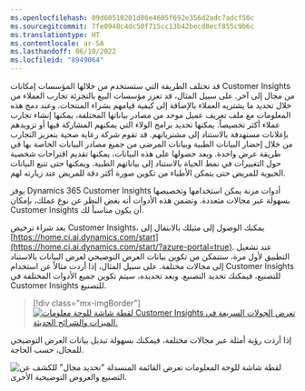 ```yaml
---
ms.openlocfilehash: 09d60510201d86e4605f692e356d2adc7adcf50c
ms.sourcegitcommit: 7fe0948c4dc50f715cc13b42becd8ecf855c9b6c
ms.translationtype: HT
ms.contentlocale: ar-SA
ms.lasthandoff: 06/10/2022
ms.locfileid: "8949064"
---
```

قد تختلف الطريقة التي ستستخدم من خلالها المؤسسات إمكانات Customer Insights من مجال إلى آخر. على سبيل المثال، قد تعزز مؤسسات البيع بالتجزئة تجارب العملاء من خلال تحديد ما يشتريه العملاء بالإضافة إلى كيفية قيامهم بشراء المنتجات. وعند دمج هذه المعلومات مع ملف تعريف عميل موحد من مصادر بياناتها المختلفة، يمكنها إنشاء تجارب عملاء أكثر تخصيصاً. يمكنها تحديد برامج الولاء التي يمكنهم المشاركة فيها أو تزويدهم بإعلانات مستهدفة بالاستناد إلى مشترياتهم. قد تقوم شركة رعاية صحية بتعزيز التجارب من خلال إحضار البيانات الطبية وبيانات المرضى من جميع مصادر البيانات الخاصة بها في طريقة عرض واحدة. وبعد حصولها على هذه البيانات، يمكنها تقديم اقتراحات شخصية حول التغييرات في نمط الحياة بالاستناد إلى بياناتهم الطبية. ويمكنها حتى تتبع البيانات الحيوية للمريض حتى يتمكن الأطباء من تكوين صورة أكثر دقة للمريض عند زيارته لهم.

يوفر Dynamics 365 Customer Insights أدوات مرنة يمكن استخدامها وتخصيصها بسهولة عبر مجالات متعددة. وتضمن هذه الأدوات أنه بغض النظر عن نوع عملك، بإمكان Customer Insights أن يكون مناسباً لك.

بعد شراء ترخيص Customer Insights، يمكنك الوصول إلى مثيلك بالانتقال إلى [https://home.ci.ai.dynamics.com/start](https://home.ci.ai.dynamics.com/start/?azure-portal=true).
عند تشغيل التطبيق لأول مرة، ستتمكن من تكوين بيانات العرض التوضيحي لعرض البيانات بالاستناد إلى مجالات مختلفة. على سبيل المثال، إذا أردت مثالاً عن استخدام Customer Insights للتصنيع، فيمكنك تحديد التصنيع. وبعد تحديده، سيتم تكوين جميع الأدوات المختلفة في Customer Insights للتصنيع.

> [!div class="mx-imgBorder"]
> [![لقطة شاشة للوحة معلومات Customer Insights تعرض الجولات السريعة في الميزات والشرائح الحديثة.](../media/customer-insights-dashboard.png)](../media/customer-insights-dashboard.png#lightbox)

إذا أردت رؤية أمثلة عبر مجالات مختلفة، فيمكنك بسهولة تبديل بيانات العرض التوضيحي للمجال، حسب الحاجة.

![لقطة شاشة للوحة المعلومات تعرض القائمة المنسدلة "تحديد مجال‬" للكشف عن التصنيع والعروض التوضيحية الأخرى.](../media/demo.png)
